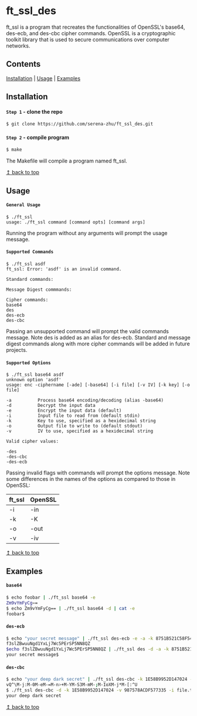 # <a name="top">ft_ssl_des</a>

ft_ssl is a program that recreates the functionalities of OpenSSL's base64, des-ecb, and des-cbc cipher commands. OpenSSL is a cryptographic toolkit library that is used to secure communications over computer networks.

## Contents

[Installation](#install) | [Usage](#usage) | [Examples](#examples)

## <a name="install">Installation</a>

#### `Step 1` - clone the repo

```bash
$ git clone https://github.com/serena-zhu/ft_ssl_des.git
```

#### `Step 2` - compile program

```bash
$ make
```

The Makefile will compile a program named ft_ssl.

<a href="#top">↥ back to top</a>

## <a name="usage">Usage</a>

#### `General Usage`
```
$ ./ft_ssl
usage: ./ft_ssl command [command opts] [command args]
```
Running the program without any arguments will prompt the usage message.

#### `Supported Commands`
```
$ ./ft_ssl asdf
ft_ssl: Error: 'asdf' is an invalid command.

Standard commands:

Message Digest commmands:

Cipher commands:
base64
des
des-ecb
des-cbc
```
Passing an unsupported command will prompt the valid commands message. Note des is added as an alias for des-ecb. Standard and message digest commands along with more cipher commands will be added in future projects.

#### `Supported Options`
```
$ ./ft_ssl base64 asdf
unknown option 'asdf'
usage: enc -ciphername [-ade] [-base64] [-i file] [-v IV] [-k key] [-o file]

-a          Process base64 encoding/decoding (alias -base64)
-d          Decrypt the input data
-e          Encrypt the input data (default)
-i          Input file to read from (default stdin)
-k          Key to use, specified as a hexidecimal string
-o          Output file to write to (default stdout)
-v          IV to use, specified as a hexidecimal string

Valid cipher values:

-des
-des-cbc
-des-ecb
```

Passing invalid flags with commands will prompt the options message. Note some differences in the names of the options as compared to those in OpenSSL:

| ft_ssl | OpenSSL |
| ------ | ------- |
| -i | -in |
| -k | -K |
| -o | -out |
| -v | -iv |

<a href="#top">↥ back to top</a>

## <a name="examples">Examples</a>

#### `base64`
```bash
$ echo foobar | ./ft_ssl base64 -e
Zm9vYmFyCg==
$ echo Zm9vYmFyCg== | ./ft_ssl base64 -d | cat -e
foobar$
```

#### `des-ecb`
```bash
$ echo "your secret message" | ./ft_ssl des-ecb -e -a -k 8751B521C58F5416
f3slZBwuuNgd1YxLj7Wc5PErSP5NN8QZ
$echo f3slZBwuuNgd1YxLj7Wc5PErSP5NN8QZ | ./ft_ssl des -d -a -k 8751B521C58F5416 | cat -e
your secret message$
```

#### `des-cbc`
```bash
$ echo "your deep dark secret" | ./ft_ssl des-cbc -k 1E58B9952D147024 -v 987578ACDF577335 -o file.txt && cat -e file.txt
vQ^\M-j:M-0M-eM-=M-n>+M-YM-S3M-mM-;M-IoXM-j*M-[:^U
$ ./ft_ssl des-cbc -d -k 1E58B9952D147024 -v 987578ACDF577335 -i file.txt
your deep dark secret
```

<a href="#top">↥ back to top</a>